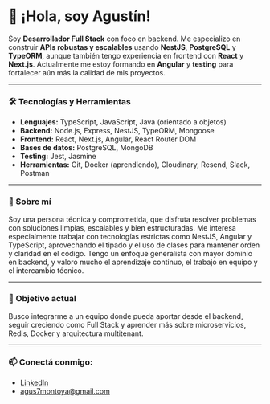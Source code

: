 # 👋 ¡Hola, soy Agustín!

Soy **Desarrollador Full Stack** con foco en backend. Me especializo en construir **APIs robustas y escalables** usando **NestJS**, **PostgreSQL** y **TypeORM**, aunque también tengo experiencia en frontend con **React** y **Next.js**. Actualmente me estoy formando en **Angular** y **testing** para fortalecer aún más la calidad de mis proyectos.

---

### 🛠️ Tecnologías y Herramientas
- **Lenguajes:** TypeScript, JavaScript, Java (orientado a objetos)
- **Backend:** Node.js, Express, NestJS, TypeORM, Mongoose  
- **Frontend:** React, Next.js, Angular, React Router DOM  
- **Bases de datos:** PostgreSQL, MongoDB  
- **Testing:** Jest, Jasmine  
- **Herramientas:** Git, Docker (aprendiendo), Cloudinary, Resend, Slack, Postman

---

### 👤 Sobre mí
Soy una persona técnica y comprometida, que disfruta resolver problemas con soluciones limpias, escalables y bien estructuradas. Me interesa especialmente trabajar con tecnologías estrictas como NestJS, Angular y TypeScript, aprovechando el tipado y el uso de clases para mantener orden y claridad en el código. Tengo un enfoque generalista con mayor dominio en backend, y valoro mucho el aprendizaje continuo, el trabajo en equipo y el intercambio técnico.

---

### 🎯 Objetivo actual
Busco integrarme a un equipo donde pueda aportar desde el backend, seguir creciendo como Full Stack y aprender más sobre microservicios, Redis, Docker y arquitectura multitenant.

---

### 📫 Conectá conmigo:
- [LinkedIn](https://www.linkedin.com/in/agustin-montoya-26083031a)  
- [agus7montoya@gmail.com](mailto:agus7montoya@gmail.com)
